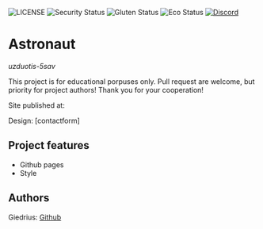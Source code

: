 ![LICENSE](https://img.shields.io/badge/license-MIT-blue.svg?style=flat-square)
![Security Status](https://img.shields.io/security-headers?label=Security&url=https%3A%2F%2Fgithub.com&style=flat-square)
![Gluten Status](https://img.shields.io/badge/Gluten-Free-green.svg)
![Eco Status](https://img.shields.io/badge/ECO-Friendly-green.svg)
[![Discord](https://discord.com/api/guilds/571393319201144843/widget.png)](https://discord.gg/dRwW4rw)

# Astronaut

_uzduotis-5sav_

This project is for educational porpuses only. Pull request are welcome, but priority for project authors! Thank you for your cooperation!

Site published at: 

Design: [contactform]

## Project features

-   Github pages
-   Style


## Authors

Giedrius: [Github](https://github.com/GiedriusPC)